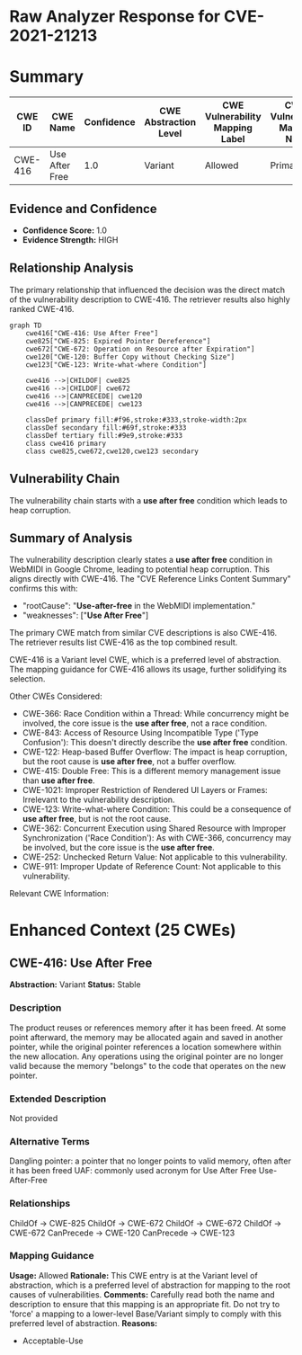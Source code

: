 # Raw Analyzer Response for CVE-2021-21213

# Summary
| CWE ID | CWE Name | Confidence | CWE Abstraction Level | CWE Vulnerability Mapping Label | CWE-Vulnerability Mapping Notes |
|---|---|---|---|---|---|
| CWE-416 | Use After Free | 1.0 | Variant | Allowed | Primary CWE |

## Evidence and Confidence

*   **Confidence Score:** 1.0
*   **Evidence Strength:** HIGH

## Relationship Analysis
The primary relationship that influenced the decision was the direct match of the vulnerability description to CWE-416. The retriever results also highly ranked CWE-416.

```mermaid
graph TD
    cwe416["CWE-416: Use After Free"]
    cwe825["CWE-825: Expired Pointer Dereference"]
    cwe672["CWE-672: Operation on Resource after Expiration"]
    cwe120["CWE-120: Buffer Copy without Checking Size"]
    cwe123["CWE-123: Write-what-where Condition"]

    cwe416 -->|CHILDOF| cwe825
    cwe416 -->|CHILDOF| cwe672
    cwe416 -->|CANPRECEDE| cwe120
    cwe416 -->|CANPRECEDE| cwe123

    classDef primary fill:#f96,stroke:#333,stroke-width:2px
    classDef secondary fill:#69f,stroke:#333
    classDef tertiary fill:#9e9,stroke:#333
    class cwe416 primary
    class cwe825,cwe672,cwe120,cwe123 secondary
```

## Vulnerability Chain
The vulnerability chain starts with a **use after free** condition which leads to heap corruption.

## Summary of Analysis
The vulnerability description clearly states a **use after free** condition in WebMIDI in Google Chrome, leading to potential heap corruption. This aligns directly with CWE-416. The "CVE Reference Links Content Summary" confirms this with:
*   "rootCause": "**Use-after-free** in the WebMIDI implementation."
*   "weaknesses": ["**Use After Free**"]

The primary CWE match from similar CVE descriptions is also CWE-416. The retriever results list CWE-416 as the top combined result.

CWE-416 is a Variant level CWE, which is a preferred level of abstraction. The mapping guidance for CWE-416 allows its usage, further solidifying its selection.

Other CWEs Considered:

*   CWE-366: Race Condition within a Thread: While concurrency might be involved, the core issue is the **use after free**, not a race condition.
*   CWE-843: Access of Resource Using Incompatible Type ('Type Confusion'): This doesn't directly describe the **use after free** condition.
*   CWE-122: Heap-based Buffer Overflow: The impact is heap corruption, but the root cause is **use after free**, not a buffer overflow.
*   CWE-415: Double Free: This is a different memory management issue than **use after free**.
*   CWE-1021: Improper Restriction of Rendered UI Layers or Frames: Irrelevant to the vulnerability description.
*   CWE-123: Write-what-where Condition: This could be a consequence of **use after free**, but is not the root cause.
*   CWE-362: Concurrent Execution using Shared Resource with Improper Synchronization ('Race Condition'): As with CWE-366, concurrency may be involved, but the core issue is the **use after free**.
*   CWE-252: Unchecked Return Value: Not applicable to this vulnerability.
*   CWE-911: Improper Update of Reference Count: Not applicable to this vulnerability.

Relevant CWE Information:

# Enhanced Context (25 CWEs)

## CWE-416: Use After Free
**Abstraction:** Variant
**Status:** Stable

### Description
The product reuses or references memory after it has been freed. At some point afterward, the memory may be allocated again and saved in another pointer, while the original pointer references a location somewhere within the new allocation. Any operations using the original pointer are no longer valid because the memory "belongs" to the code that operates on the new pointer.

### Extended Description
Not provided

### Alternative Terms
Dangling pointer: a pointer that no longer points to valid memory, often after it has been freed
UAF: commonly used acronym for Use After Free
Use-After-Free

### Relationships
ChildOf -> CWE-825
ChildOf -> CWE-672
ChildOf -> CWE-672
ChildOf -> CWE-672
CanPrecede -> CWE-120
CanPrecede -> CWE-123

### Mapping Guidance
**Usage:** Allowed
**Rationale:** This CWE entry is at the Variant level of abstraction, which is a preferred level of abstraction for mapping to the root causes of vulnerabilities.
**Comments:** Carefully read both the name and description to ensure that this mapping is an appropriate fit. Do not try to 'force' a mapping to a lower-level Base/Variant simply to comply with this preferred level of abstraction.
**Reasons:**
- Acceptable-Use